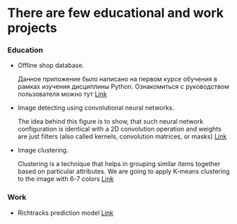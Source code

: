 # There are few educational and work projects

### Education
- Offline shop database.

  Данное приложение было написано на первом курсе обучения в рамках изучения дисциплины Python.
  Ознакомиться с руководством пользователя можно тут [Link](https://github.com/Turakulov/Python/tree/master/Work)
  
- Image detecting using сonvolutional neural networks.

  The idea behind this figure is to show, that such neural network configuration 
  is identical with a 2D convolution operation and weights
  are just filters (also called kernels, convolution matrices, or masks)
  [Link](https://github.com/Turakulov/Python/blob/master/Education/Image%20detecting/Untitled.ipynb)
  
- Image clustering. 

  Clustering is a technique that helps in grouping similar items together based on particular attributes. 
  We are going to apply K-means clustering to the image with 6-7 colors [Link](https://github.com/Turakulov/Python/blob/master/Education/Clustering/clustering.ipynb)

### Work  
- Richtracks prediction model
  [Link](https://github.com/Turakulov/Python/blob/master/richtracks%20model%20training.ipynb)
  

